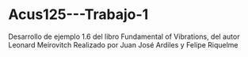 # Acus125---Trabajo-1

Desarrollo de ejemplo 1.6 del libro Fundamental of Vibrations, del autor Leonard Meirovitch
Realizado por Juan José Ardiles y Felipe Riquelme
